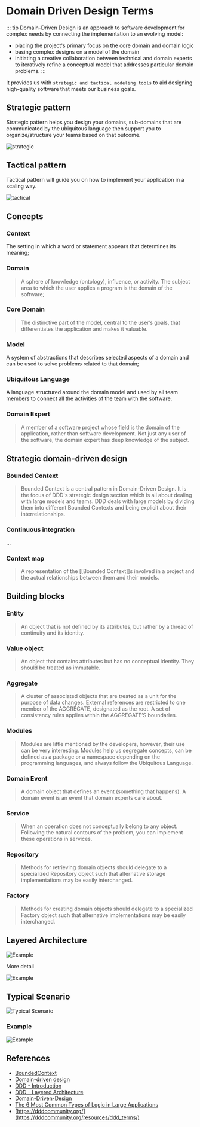 # Domain Driven Design Terms

::: tip Domain-Driven Design
is an approach to software development for complex needs by connecting the implementation to an evolving model:
- placing the project's primary focus on the core domain and domain logic
- basing complex designs on a model of the domain
- initiating a creative collaboration between technical and domain experts to iteratively refine a conceptual model that addresses particular domain problems.
:::

It provides us with `strategic and tactical modeling tools` to aid designing high-quality software that meets our business goals.

## Strategic pattern 
Strategic pattern helps you design your domains, sub-domains that are communicated by the ubiquitous language then support you to organize/structure your teams based on that outcome.

![strategic](./img/strategic-design.png)

## Tactical pattern 
Tactical pattern will guide you on how to implement your application in a scaling way.

![tactical](./img/tactical-design.png)

## Concepts

### Context
The setting in which a word or statement appears that determines its meaning;

### Domain
> A sphere of knowledge (ontology), influence, or activity. The subject area to which the user applies a program is the domain of the software;

### Core Domain
> The distinctive part of the model, central to the user’s goals, that differentiates the application and makes it valuable.

### Model
A system of abstractions that describes selected aspects of a domain and can be used to solve problems related to that domain;

### Ubiquitous Language
A language structured around the domain model and used by all team members to connect all the activities of the team with the software.

### Domain Expert
> A member of a software project whose field is the domain of the application, rather than software development. Not just any user of the software, the domain expert has deep knowledge of the subject.

## Strategic domain-driven design

### Bounded Context

> Bounded Context is a central pattern in Domain-Driven Design. It is the focus of DDD's strategic design section which is all about dealing with large models and teams. DDD deals with large models by dividing them into different Bounded Contexts and being explicit about their interrelationships.

### Continuous integration
...

### Context map

> A representation of the [[Bounded Context]]s involved in a project and the actual relationships between them and their models.


## Building blocks

### Entity
> An object that is not defined by its attributes, but rather by a thread of continuity and its identity.

### Value object
> An object that contains attributes but has no conceptual identity. They should be treated as immutable.

### Aggregate

>  A cluster of associated objects that are treated as a unit for the purpose of data changes. External references are restricted to one member of the AGGREGATE, designated as the root. A set of consistency rules applies within the AGGREGATE’S boundaries.

### Modules

> Modules are little mentioned by the developers, however, their use can be very interesting.
> Modules help us segregate concepts, can be defined as a package or a namespace depending on the programming languages, and always follow the Ubiquitous Language.

### Domain Event
> A domain object that defines an event (something that happens). A domain event is an event that domain experts care about.

### Service
> When an operation does not conceptually belong to any object. Following the natural contours of the problem, you can implement these operations in services. 

### Repository
> Methods for retrieving domain objects should delegate to a specialized Repository object such that alternative storage implementations may be easily interchanged.

### Factory
> Methods for creating domain objects should delegate to a specialized Factory object such that alternative implementations may be easily interchanged.


## Layered Architecture

![Example](./img/ddd-layers.jpg)

More detail

![Example](./img/ddd-diagram.png)

## Typical Scenario

![Typical Scenario](./img/ddd-typical-scenario.png)

### Example
![Example](./img/ddd-example.png)


## References 

- [BoundedContext](https://martinfowler.com/bliki/BoundedContext.html)
- [Domain-driven design](https://en.wikipedia.org/wiki/Domain-driven_design)
- [DDD - Introduction](https://archfirst.org/domain-driven-design/)
- [DDD - Layered Architecture](https://archfirst.org/domain-driven-design-6-layered-architecture/)
- [Domain-Driven-Design](https://khalilstemmler.com/articles/domain-driven-design-intro/)
- [The 6 Most Common Types of Logic in Large Applications](https://khalilstemmler.com/articles/software-design-architecture/organizing-app-logic/)
- [https://dddcommunity.org/](https://dddcommunity.org/resources/ddd_terms/)